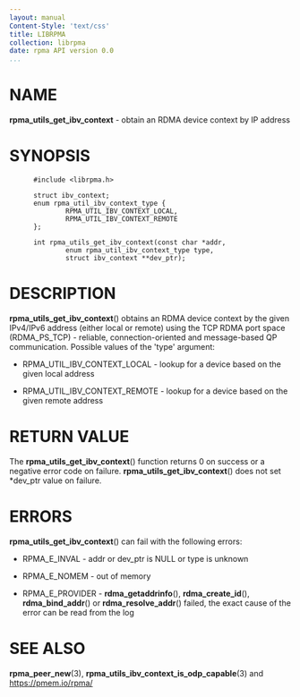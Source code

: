 ```yaml
---
layout: manual
Content-Style: 'text/css'
title: LIBRPMA
collection: librpma
date: rpma API version 0.0
...
```


[comment]: <> (SPDX-License-Identifier: BSD-3-Clause)
[comment]: <> (Copyright 2020, Intel Corporation)

NAME
====

**rpma\_utils\_get\_ibv\_context** - obtain an RDMA device context by IP
address

SYNOPSIS
========

          #include <librpma.h>

          struct ibv_context;
          enum rpma_util_ibv_context_type {
                  RPMA_UTIL_IBV_CONTEXT_LOCAL,
                  RPMA_UTIL_IBV_CONTEXT_REMOTE
          };

          int rpma_utils_get_ibv_context(const char *addr,
                  enum rpma_util_ibv_context_type type,
                  struct ibv_context **dev_ptr);

DESCRIPTION
===========

**rpma\_utils\_get\_ibv\_context**() obtains an RDMA device context by
the given IPv4/IPv6 address (either local or remote) using the TCP RDMA
port space (RDMA\_PS\_TCP) - reliable, connection-oriented and
message-based QP communication. Possible values of the \'type\'
argument:

-   RPMA\_UTIL\_IBV\_CONTEXT\_LOCAL - lookup for a device based on the
    given local address

-   RPMA\_UTIL\_IBV\_CONTEXT\_REMOTE - lookup for a device based on the
    given remote address

RETURN VALUE
============

The **rpma\_utils\_get\_ibv\_context**() function returns 0 on success
or a negative error code on failure.
**rpma\_utils\_get\_ibv\_context**() does not set \*dev\_ptr value on
failure.

ERRORS
======

**rpma\_utils\_get\_ibv\_context**() can fail with the following errors:

-   RPMA\_E\_INVAL - addr or dev\_ptr is NULL or type is unknown

-   RPMA\_E\_NOMEM - out of memory

-   RPMA\_E\_PROVIDER - **rdma\_getaddrinfo**(), **rdma\_create\_id**(),
    **rdma\_bind\_addr**() or **rdma\_resolve\_addr**() failed, the
    exact cause of the error can be read from the log

SEE ALSO
========

**rpma\_peer\_new**(3),
**rpma\_utils\_ibv\_context\_is\_odp\_capable**(3) and
https://pmem.io/rpma/
